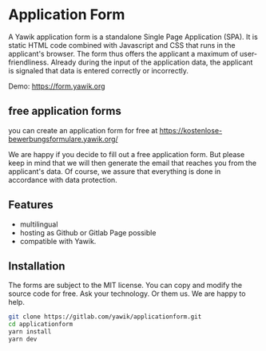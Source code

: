 # Application Form

A Yawik application form is a standalone Single Page Application (SPA). It is static 
HTML code combined with Javascript and CSS that runs in the applicant's browser. The 
form thus offers the applicant a maximum of user-friendliness. Already during the 
input of the application data, the applicant is signaled that data is entered 
correctly or incorrectly.

Demo: https://form.yawik.org

## free application forms

you can create an application form for free at 
https://kostenlose-bewerbungsformulare.yawik.org/

We are happy if you decide to fill out a free application form. But please keep in 
mind that we will then generate the email that reaches you from the applicant's data.
Of course, we assure that everything is done in accordance with data protection. 


## Features

* multilingual
* hosting as Github or Gitlab Page possible
* compatible with Yawik. 

## Installation

The forms are subject to the MIT license. You can copy and modify the source code for
free. Ask your technology. Or them us. We are happy to help.

``` bash
git clone https://gitlab.com/yawik/applicationform.git
cd applicationform
yarn install
yarn dev
```